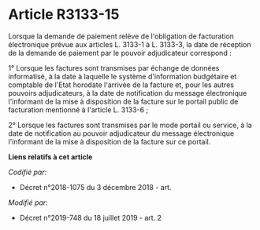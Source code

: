 # Article R3133-15

Lorsque la demande de paiement relève de l'obligation de facturation électronique prévue aux articles L. 3133-1 à L. 3133-3,
la date de réception de la demande de paiement par le pouvoir adjudicateur correspond :

1° Lorsque les factures sont transmises par échange de données informatisé, à la date à laquelle le système d'information
budgétaire et comptable de l'Etat horodate l'arrivée de la facture et, pour les autres pouvoirs adjudicateurs, à la date de
notification du message électronique l'informant de la mise à disposition de la facture sur le portail public de facturation
mentionné à l'article L. 3133-6 ;

2° Lorsque les factures sont transmises par le mode portail ou service, à la date de notification au pouvoir adjudicateur du
message électronique l'informant de la mise à disposition de la facture sur ce portail.

**Liens relatifs à cet article**

_Codifié par_:

  - Décret n°2018-1075 du 3 décembre 2018 - art.

_Modifié par_:

  - Décret n°2019-748 du 18 juillet 2019 - art. 2
